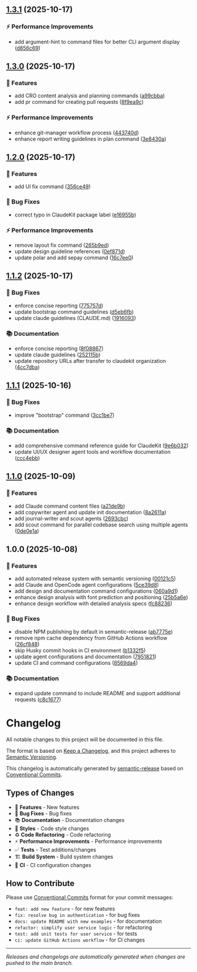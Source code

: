 ## [1.3.1](https://github.com/claudekit/claudekit-engineer/compare/v1.3.0...v1.3.1) (2025-10-17)


### ⚡ Performance Improvements

* add argument-hint to command files for better CLI argument display ([d856c69](https://github.com/claudekit/claudekit-engineer/commit/d856c69beefa2a594481481947eff7683532db25))

## [1.3.0](https://github.com/claudekit/claudekit-engineer/compare/v1.2.0...v1.3.0) (2025-10-17)


### 🚀 Features

* add CRO content analysis and planning commands ([a99cbba](https://github.com/claudekit/claudekit-engineer/commit/a99cbba75fd4842e9b6e54bab11366eaa1d6f375))
* add pr command for creating pull requests ([8f9ea9c](https://github.com/claudekit/claudekit-engineer/commit/8f9ea9cdac6898cb575daf49ae57a9c0fa959650))


### ⚡ Performance Improvements

* enhance git-manager workflow process ([443740d](https://github.com/claudekit/claudekit-engineer/commit/443740db9a116035ec50cf6113a75ba060d6e4ab))
* enhance report writing guidelines in plan command ([3e8430a](https://github.com/claudekit/claudekit-engineer/commit/3e8430a06bfa0d298fb9c15e07a71a05db530c78))

## [1.2.0](https://github.com/claudekit/claudekit-engineer/compare/v1.1.2...v1.2.0) (2025-10-17)


### 🚀 Features

* add UI fix command ([356ce49](https://github.com/claudekit/claudekit-engineer/commit/356ce49294023aa19418c0cd2550156a35046093))


### 🐛 Bug Fixes

* correct typo in ClaudeKit package label ([e16955b](https://github.com/claudekit/claudekit-engineer/commit/e16955b1c088d0e6e43961ac1a953bc4631a7361))


### ⚡ Performance Improvements

* remove layout fix command ([265b9ed](https://github.com/claudekit/claudekit-engineer/commit/265b9edf28c5ec99b8f3e657ee455723b1da32d2))
* update design guideline references ([0ef871d](https://github.com/claudekit/claudekit-engineer/commit/0ef871d47fca3cf1f5e1a7b446ba9d0f3773ebe6))
* update polar and add sepay command ([16c7ee0](https://github.com/claudekit/claudekit-engineer/commit/16c7ee09d80e225200e7b907c0013e162c1aac53))

## [1.1.2](https://github.com/claudekit/claudekit-engineer/compare/v1.1.1...v1.1.2) (2025-10-17)


### 🐛 Bug Fixes

* enforce concise reporting ([775757d](https://github.com/claudekit/claudekit-engineer/commit/775757d39a263cd301c69fb58469852a2bb20a53))
* update bootstrap command guidelines ([d5eb6fb](https://github.com/claudekit/claudekit-engineer/commit/d5eb6fbd826068c2c16161eada52534af9c422e0))
* update claude guidelines (CLAUDE.md) ([1916093](https://github.com/claudekit/claudekit-engineer/commit/1916093c217b21ff03278aac52e0783e187819c7))


### 📚 Documentation

* enforce concise reporting ([8f08867](https://github.com/claudekit/claudekit-engineer/commit/8f08867f051d7f1d5c75bbdd4eec59699913e6fb))
* update claude guidelines ([252115b](https://github.com/claudekit/claudekit-engineer/commit/252115bca0b704f5c0a47e44a3e04ee541fbd382))
* update repository URLs after transfer to claudekit organization ([4cc7dba](https://github.com/claudekit/claudekit-engineer/commit/4cc7dba5fcb212a3ee36487901319fbd02f96789))

## [1.1.1](https://github.com/mrgoonie/claudekit-engineer/compare/v1.1.0...v1.1.1) (2025-10-16)


### 🐛 Bug Fixes

* improve "bootstrap" command ([3cc1be7](https://github.com/mrgoonie/claudekit-engineer/commit/3cc1be74a404f83626b7ec19f47ee54a610fbe28))


### 📚 Documentation

* add comprehensive command reference guide for ClaudeKit ([9e6b032](https://github.com/mrgoonie/claudekit-engineer/commit/9e6b0324d72a23ca4cff9acd17b7942def89c05e))
* update UI/UX designer agent tools and workflow documentation ([ccc4ebb](https://github.com/mrgoonie/claudekit-engineer/commit/ccc4ebbb51b60adb608a359e2414b336de084a78))

## [1.1.0](https://github.com/mrgoonie/claudekit-engineer/compare/v1.0.0...v1.1.0) (2025-10-09)


### 🚀 Features

* add Claude command content files ([a21de9b](https://github.com/claudekit/claudekit-engineer/commit/a21de9bf5faec2c3cf7b1d6f0775323f9eb7ea86))
* add copywriter agent and update init documentation ([8a2611a](https://github.com/claudekit/claudekit-engineer/commit/8a2611a0deee69ea7a826dc46c58cc0fadde838e))
* add journal-writer and scout agents ([2693cbc](https://github.com/claudekit/claudekit-engineer/commit/2693cbc46c9f74acf2dc28038ef19d6ddc6870e0))
* add scout command for parallel codebase search using multiple agents ([0de0e1a](https://github.com/claudekit/claudekit-engineer/commit/0de0e1a1eecbaa6fd64c88e6aa8ddca24ce3e842))

## 1.0.0 (2025-10-08)


### 🚀 Features

* add automated release system with semantic versioning ([00121c5](https://github.com/claudekit/claudekit-engineer/commit/00121c50a7bf83c3eb49aa123f6092e698c1da71))
* add Claude and OpenCode agent configurations ([5ce39d8](https://github.com/claudekit/claudekit-engineer/commit/5ce39d8de6a5768f7320021d9f9f646b67552ae6))
* add design and documentation command configurations ([060a9d1](https://github.com/claudekit/claudekit-engineer/commit/060a9d1e1e9d2bffa82481b7b214748af0a3b548))
* enhance design analysis with font prediction and positioning ([25b5a6e](https://github.com/claudekit/claudekit-engineer/commit/25b5a6e0541175bc138ddfb16d0cd805ba16ef3c))
* enhance design workflow with detailed analysis specs ([fc88236](https://github.com/claudekit/claudekit-engineer/commit/fc882360ea7852d51afe7af91055c7288b55fe1a))


### 🐛 Bug Fixes

* disable NPM publishing by default in semantic-release ([ab7775e](https://github.com/claudekit/claudekit-engineer/commit/ab7775e295f2c091974fcaae1b432686841bd4a0))
* remove npm cache dependency from GitHub Actions workflow ([26cf848](https://github.com/claudekit/claudekit-engineer/commit/26cf8488c9bb1f7b9becef233daeae1875625923))
* skip Husky commit hooks in CI environment ([b1332f5](https://github.com/claudekit/claudekit-engineer/commit/b1332f50f9d41f6bf27b9a76e35f1e0d240d64d2))
* update agent configurations and documentation ([7951821](https://github.com/claudekit/claudekit-engineer/commit/7951821e8c3a691d4a33728edf40f6964b80ff15))
* update CI and command configurations ([8569da4](https://github.com/claudekit/claudekit-engineer/commit/8569da47d52700a2812199d4a512905ec4710650))


### 📚 Documentation

* expand update command to include README and support additional requests ([c8c1677](https://github.com/claudekit/claudekit-engineer/commit/c8c1677a0cacfc668bb3ebdd7d47cea66ca1fe80))

# Changelog

All notable changes to this project will be documented in this file.

The format is based on [Keep a Changelog](https://keepachangelog.com/en/1.0.0/),
and this project adheres to [Semantic Versioning](https://semver.org/spec/v2.0.0.html).

This changelog is automatically generated by [semantic-release](https://github.com/semantic-release/semantic-release) based on [Conventional Commits](https://conventionalcommits.org/).

## Types of Changes

- 🚀 **Features** - New features
- 🐛 **Bug Fixes** - Bug fixes
- 📚 **Documentation** - Documentation changes
- 💄 **Styles** - Code style changes
- ♻️ **Code Refactoring** - Code refactoring
- ⚡ **Performance Improvements** - Performance improvements
- ✅ **Tests** - Test additions/changes
- 🏗️ **Build System** - Build system changes
- 👷 **CI** - CI configuration changes

## How to Contribute

Please use [Conventional Commits](https://conventionalcommits.org/) format for your commit messages:

- `feat: add new feature` - for new features
- `fix: resolve bug in authentication` - for bug fixes
- `docs: update README with new examples` - for documentation
- `refactor: simplify user service logic` - for refactoring
- `test: add unit tests for user service` - for tests
- `ci: update GitHub Actions workflow` - for CI changes

---

*Releases and changelogs are automatically generated when changes are pushed to the main branch.*
